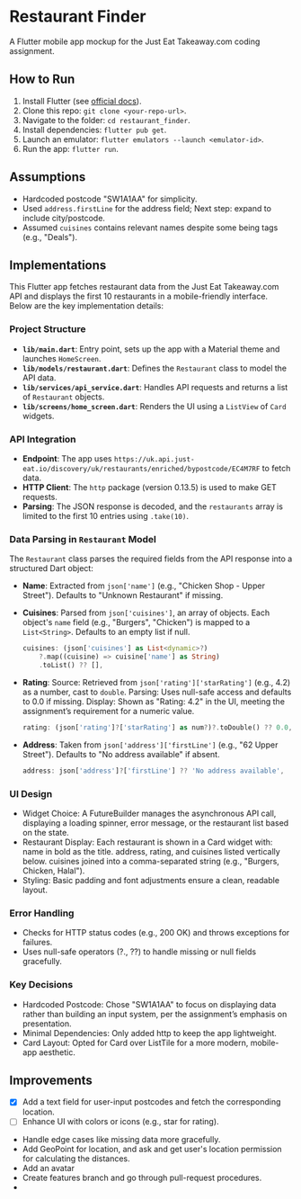 # Restaurant Finder
A Flutter mobile app mockup for the Just Eat Takeaway.com coding assignment.

## How to Run
1. Install Flutter (see [official docs](https://flutter.dev/docs/get-started/install)).
2. Clone this repo: `git clone <your-repo-url>`.
3. Navigate to the folder: `cd restaurant_finder`.
4. Install dependencies: `flutter pub get`.
5. Launch an emulator: `flutter emulators --launch <emulator-id>`.
6. Run the app: `flutter run`.

## Assumptions
- Hardcoded postcode "SW1A1AA" for simplicity.
- Used `address.firstLine` for the address field; Next step: expand to include city/postcode.
- Assumed `cuisines` contains relevant names despite some being tags (e.g., "Deals").

## Implementations
This Flutter app fetches restaurant data from the Just Eat Takeaway.com API and displays the first 10 restaurants in a mobile-friendly interface. Below are the key implementation details:

### Project Structure
- **`lib/main.dart`**: Entry point, sets up the app with a Material theme and launches `HomeScreen`.
- **`lib/models/restaurant.dart`**: Defines the `Restaurant` class to model the API data.
- **`lib/services/api_service.dart`**: Handles API requests and returns a list of `Restaurant` objects.
- **`lib/screens/home_screen.dart`**: Renders the UI using a `ListView` of `Card` widgets.

### API Integration
- **Endpoint**: The app uses `https://uk.api.just-eat.io/discovery/uk/restaurants/enriched/bypostcode/EC4M7RF` to fetch data.
- **HTTP Client**: The `http` package (version 0.13.5) is used to make GET requests.
- **Parsing**: The JSON response is decoded, and the `restaurants` array is limited to the first 10 entries using `.take(10)`.

### Data Parsing in `Restaurant` Model
The `Restaurant` class parses the required fields from the API response into a structured Dart object:
- **Name**: Extracted from `json['name']` (e.g., "Chicken Shop - Upper Street"). Defaults to "Unknown Restaurant" if missing.
- **Cuisines**: Parsed from `json['cuisines']`, an array of objects. Each object's `name` field (e.g., "Burgers", "Chicken") is mapped to a `List<String>`. Defaults to an empty list if null.
  ```dart
  cuisines: (json['cuisines'] as List<dynamic>?)
      ?.map((cuisine) => cuisine['name'] as String)
      .toList() ?? [],

- **Rating**: Source: Retrieved from `json['rating']['starRating']` (e.g., 4.2) as a number, cast to `double`.
Parsing: Uses null-safe access and defaults to 0.0 if missing.
Display: Shown as "Rating: 4.2" in the UI, meeting the assignment’s requirement for a numeric value.
  ```dart
  rating: (json['rating']?['starRating'] as num?)?.toDouble() ?? 0.0,
  ```

- **Address**:  Taken from `json['address']['firstLine']` (e.g., "62 Upper Street"). Defaults to "No address available" if absent.
  ```dart
  address: json['address']?['firstLine'] ?? 'No address available',
  ```

### UI Design
- Widget Choice: A FutureBuilder manages the asynchronous API call, displaying a loading spinner, error message, or the restaurant list based on the state.
- Restaurant Display: Each restaurant is shown in a Card widget with:
name in bold as the title.
address, rating, and cuisines listed vertically below.
cuisines joined into a comma-separated string (e.g., "Burgers, Chicken, Halal").
- Styling: Basic padding and font adjustments ensure a clean, readable layout.

### Error Handling
- Checks for HTTP status codes (e.g., 200 OK) and throws exceptions for failures.
- Uses null-safe operators (?., ??) to handle missing or null fields gracefully.

### Key Decisions
- Hardcoded Postcode: Chose "SW1A1AA" to focus on displaying data rather than building an input system, per the assignment’s emphasis on presentation.
- Minimal Dependencies: Only added http to keep the app lightweight.
- Card Layout: Opted for Card over ListTile for a more modern, mobile-app aesthetic.

## Improvements
- [x] Add a text field for user-input postcodes and fetch the corresponding location.
- [ ] Enhance UI with colors or icons (e.g., star for rating).
- Handle edge cases like missing data more gracefully.
- Add GeoPoint for location, and ask and get user's location permission for calculating the distances.
- Add an avatar
- Create features branch and go through pull-request procedures.
- 